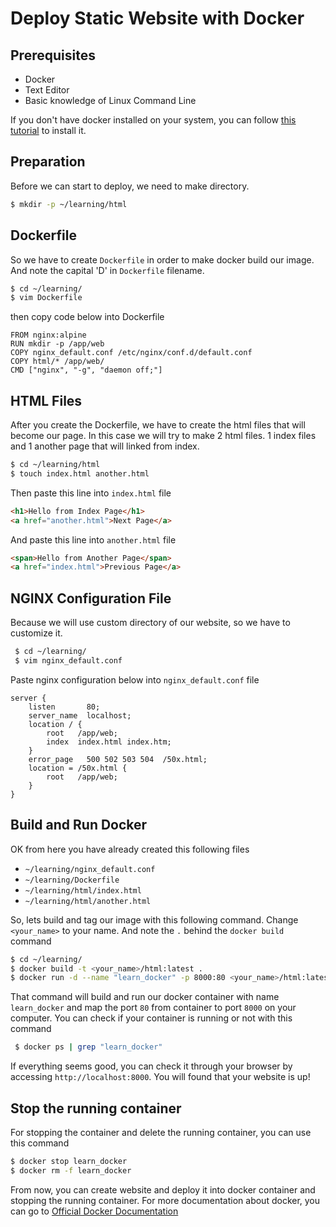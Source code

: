Deploy Static Website with Docker
===
Prerequisites
---
- Docker
- Text Editor
- Basic knowledge of Linux Command Line

If you don't have docker installed on your system, you can follow [this tutorial](install-docker-ubuntu.md) to install it.

Preparation
---
Before we can start to deploy, we need to make directory.
```sh
$ mkdir -p ~/learning/html
```
Dockerfile
---
So we have to create `Dockerfile` in order to make docker build our image. And note the capital 'D' in `Dockerfile` filename.
```sh
$ cd ~/learning/
$ vim Dockerfile
```
then copy code below into Dockerfile
```docker
FROM nginx:alpine
RUN mkdir -p /app/web
COPY nginx_default.conf /etc/nginx/conf.d/default.conf
COPY html/* /app/web/
CMD ["nginx", "-g", "daemon off;"]
```
HTML Files
---
After you create the Dockerfile, we have to create the html files that will become our page. In this case we will try to make 2 html files. 1 index files and 1 another page that will linked from index.
```sh
$ cd ~/learning/html
$ touch index.html another.html
```
Then paste this line into `index.html` file
```html
<h1>Hello from Index Page</h1>
<a href="another.html">Next Page</a>
```

And paste this line into `another.html` file
```html
<span>Hello from Another Page</span>
<a href="index.html">Previous Page</a>
```

NGINX Configuration File
---
Because we will use custom directory of our website, so we have to customize it.
```sh
 $ cd ~/learning/
 $ vim nginx_default.conf
```

Paste nginx configuration below into `nginx_default.conf` file
```nginx
server {
    listen       80;
    server_name  localhost;
    location / {
        root   /app/web;
        index  index.html index.htm;
    }
    error_page   500 502 503 504  /50x.html;
    location = /50x.html {
        root   /app/web;
    }
}
```

Build and Run Docker
---
OK from here you have already created this following files

- `~/learning/nginx_default.conf`
- `~/learning/Dockerfile`
- `~/learning/html/index.html`
- `~/learning/html/another.html`

So, lets build and tag our image with this following command.
Change `<your_name>` to your name. And note the `.` behind the `docker build` command
```sh
$ cd ~/learning/
$ docker build -t <your_name>/html:latest .
$ docker run -d --name "learn_docker" -p 8000:80 <your_name>/html:latest
```

That command will build and run our docker container with name `learn_docker` and map the port `80` from container to port `8000` on your computer.
You can check if your container is running or not with this command
```sh
 $ docker ps | grep "learn_docker"
```
If everything seems good, you can check it through your browser by accessing `http://localhost:8000`.
You will found that your website is up!

Stop the running container
---
For stopping the container and delete the running container, you can use this command
```sh
$ docker stop learn_docker
$ docker rm -f learn_docker
```
From now, you can create website and deploy it into docker container and stopping the running container.
For more documentation about docker, you can go to [ Official Docker Documentation](https://docs.docker.com/)
